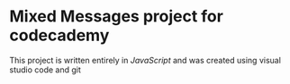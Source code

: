 # Mixed Messages project for codecademy
This project is written entirely in *JavaScript* and was created using visual studio code and git